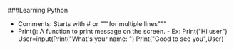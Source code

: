 ###Learning Python
- Comments: Starts with # or """for multiple lines"""
- Print(): A function to print message on the screen.
        - Ex: Print("Hi user")
             User=input(Print("What's your name: ")
             Print("Good to see you",User)


